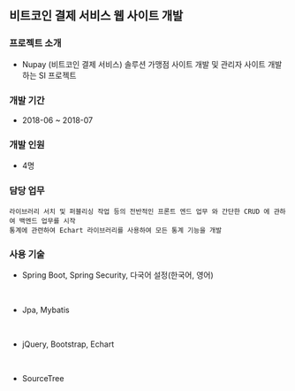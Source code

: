 ## 비트코인 결제 서비스 웹 사이트 개발

### 프로젝트 소개
- Nupay (비트코인 결제 서비스) 솔루션 가맹점 사이트 개발 및 관리자 사이트 개발하는 SI 프로젝트

### 개발 기간
- 2018-06 ~ 2018-07

### 개발 인원
- 4명

### 담당 업무
  ```
  라이브러리 서치 및 퍼블리싱 작업 등의 전반적인 프론트 엔드 업무 와 간단한 CRUD 에 관하여 백엔드 업무를 시작
  통계에 관련하여 Echart 라이브러리를 사용하여 모든 통계 기능을 개발
  ```

### 사용 기술

- Spring Boot, Spring Security, 다국어 설정(한국어, 영어)
<br>

- Jpa, Mybatis
<br>

- jQuery, Bootstrap, Echart
<br>

- SourceTree